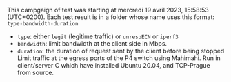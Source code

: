 This campgaign of test was starting at mercredi 19 avril 2023, 15:58:53 (UTC+0200).
Each test result is in a folder whose name uses this format: `type-bandwidth-duration`
- `type`: either `legit` (legitime traffic) or `unrespECN` or `iperf3`
- `bandwidth`: limit bandwidth at the client side in Mbps.
- `duration`: the duration of request sent by the client before being stopped
Limit traffic at the egress ports of the P4 switch using Mahimahi. Run in client/server C which have installed Ubuntu 20.04, and TCP-Prague from source.
